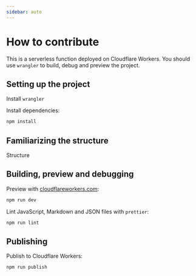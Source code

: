 ```yaml
---
sidebar: auto
---
```


# How to contribute

This is a serverless function deployed on Cloudflare Workers. You should use `wrangler` to build, debug and preview the project.

## Setting up the project

Install `wrangler`

Install dependencies:

```bash
npm install
```

## Familiarizing the structure

Structure

## Building, preview and debugging

Preview with [cloudflareworkers.com](https://cloudflareworkers.com):

```bash
npm run dev
```

Lint JavaScript, Markdown and JSON files with `prettier`:

```bash
npm run lint
```

## Publishing <Badge text="admin" />

Publish to Cloudflare Workers:

```bash
npm run publish
```
